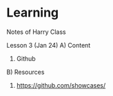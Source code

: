 # Learning
Notes of Harry Class

Lesson 3 (Jan 24)
A) Content
1. Github

B) Resources
1. https://github.com/showcases/
